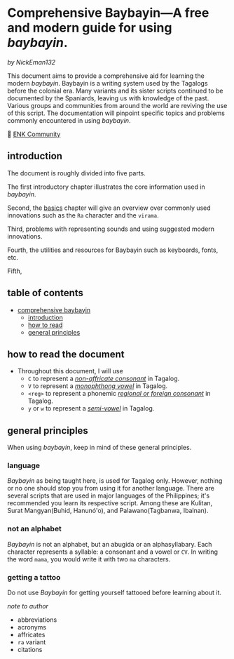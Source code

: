 # Comprehensive Baybayin―A free and modern guide for using *baybayin*.
*by NickEman132*

This document aims to provide a comprehensive aid for learning the modern *baybayin*.
Baybayin is a writing system used by the Tagalogs before the colonial era. Many variants and its sister scripts continued to be documented by the Spaniards, leaving us with knowledge of the past. Various groups and communities from around the world are reviving the use of this script.
The documentation will pinpoint specific topics and problems commonly encountered in using *baybayin*.

💙 [ENK Community](http://bit.ly/ENKFBGroup) 

## introduction
The document is roughly divided into five parts.

The first introductory chapter illustrates the core information used in *baybayin*.

Second, the [basics](https://github.com/nickeman132/comprehensive-baybayin#basics) chapter will give an overview over commonly used innovations such as the `Ra` character and the `virama`.

Third, problems with representing sounds and using suggested modern innovations.

Fourth, the utilities and resources for Baybayin such as keyboards, fonts, etc.

Fifth, 

## table of contents

- [comprehensive baybayin](https://github.com/NickEman132/Comprehensive-Baybayin#comprehensive-baybayina-free-and-modern-guide-for-using-baybayin)
    - [introduction](https://github.com/NickEman132/comprehensive-baybayin#introduction)
    - [how to read](https://github.com/nickeman132/comprehensive-baybayin#how-to-read-the-document)
    - [general principles](https://github.com/nickeman132/comprehensive-baybayin#general-principles)

## how to read the document
- Throughout this document, I will use
  - `C` to represent a [*non-affricate consonant*](https://github.com/nickeman132i#consonants) in Tagalog. 
  - `V` to represent a [*monophthong vowel*](https://github.com/nickeman132i#vowels) in Tagalog. 
  - `<reg>` to represent a phonemic [*regional or foreign consonant*](https://github.com/nickeman132i#foreign-consonants) in Tagalog. 
  - `y` or `w` to represent a [*semi-vowel*](https://github.com/nickeman132i#consonants) in Tagalog. 

## general principles
When using *baybayin*, keep in mind of these general principles.

### language
*Baybayin* as being taught here, is used for Tagalog only. However, nothing or no one should stop you from using it for another language. There are several scripts that are used in major languages of the Philippines; it's recommended you learn its respective script. Among these are Kulitan, Surat Mangyan(Buhid, Hanunó'o), and Palawano(Tagbanwa, Ibalnan).

### not an alphabet
*Baybayin* is not an alphabet, but an abugida or an alphasyllabary. Each character represents a syllable: a consonant and a vowel or `CV`. In writing the word `mama`, you would write it with two `ma` characters.

### getting a tattoo
Do not use *Baybayin* for getting yourself tattooed before learning about it.

*note to author*
+ abbreviations
+ acronyms
+ affricates
+ `ra` variant
+ citations
